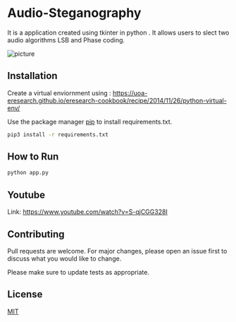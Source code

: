 # Audio-Steganography
It is a application created using tkinter in python .
It allows users to slect two audio algorithms LSB and Phase coding.

![picture](/ui.png)



## Installation


Create a virtual enviornment using : https://uoa-eresearch.github.io/eresearch-cookbook/recipe/2014/11/26/python-virtual-env/

Use the package manager [pip](https://pip.pypa.io/en/stable/) to install requirements.txt.

```bash
pip3 install -r requirements.txt
```

## How to Run

```bash
python app.py
``` 

## Youtube 
Link: https://www.youtube.com/watch?v=S-qjCGG328I


## Contributing
Pull requests are welcome. For major changes, please open an issue first to discuss what you would like to change.

Please make sure to update tests as appropriate.

## License
[MIT](https://choosealicense.com/licenses/mit/)
